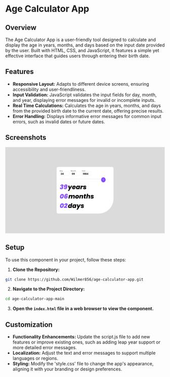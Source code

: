 # Age Calculator App

## Overview

The Age Calculator App is a user-friendly tool designed to calculate and display the age in years, months, and days based on the input date provided by the user. Built with HTML, CSS, and JavaScript, it features a simple yet effective interface that guides users through entering their birth date.

## Features

- **Responsive Layout:** Adapts to different device screens, ensuring accessibility and user-friendliness.
- **Input Validation:** JavaScript validates the input fields for day, month, and year, displaying error messages for invalid or incomplete inputs.
- **Real Time Calculations:** Calculates the age in years, months, and days from the provided birth date to the current date, offering precise results.
- **Error Handling:** Displays informative error messages for common input errors, such as invalid dates or future dates.

## Screenshots

![Desktop/Laptop Screens](./screenshots/screenshot-1.png)

## Setup

To use this component in your project, follow these steps:

1. **Clone the Repository:**

```bash
git clone https://github.com/Wilmer856/age-calculator-app.git
```

2. **Navigate to the Project Directory:**

```bash
cd age-calculator-app-main
```

3. **Open the `index.html` file in a web browser to view the component.**

## Customization

- **Functionality Enhancements:** Update the script.js file to add new features or improve existing ones, such as adding leap year support or more detailed error messages.
- **Localization:** Adjust the text and error messages to support multiple languages or regions.
- **Styling:** Modify the 'style.css' file to change the app's appearance, aligning it with your branding or design preferences.
